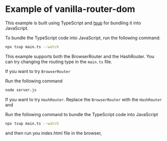 # Example of vanilla-router-dom

This example is built using TypeScript and [tsup](https://tsup.egoist.dev/) for bundling it into JavaScript.

To bundle the TypeScript code into JavaScript, run the following command:

```bash
npx tsup main.ts --watch
```

This example supports both the BrowserRouter and the HashRouter. You can try changing the routing type in the `main.ts` file.

If you want to try `BrowserRouter`

Run the following command

```bash
node server.js
```

If you want to try `HashRouter`. Replace the `BrowserRouter` with the `HashRouter` and

Run the following command to bundle the TypeScript code into JavaScript

```bash
npx tsup main.ts --watch
```

and then run you index.html file in the browser,
